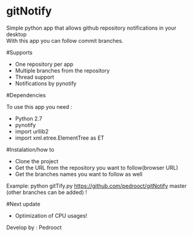 # gitNotify
Simple python app that allows github repository notifications in your desktop  
With this app you can follow commit branches.  

#Supports
- One repository per app  
- Multiple branches from the repository  
- Thread support  
- Notifications by pynotify 

#Dependencies

To use this app you need :  
- Python 2.7  
- pynotify  
- import urllib2  
- import xml.etree.ElementTree as ET  
  
#Instalation/how to

- Clone the project  
- Get the URL from the repository you want to follow(browser URL)  
- Get the branches names you want to follow as well  

Example:  python gitTify.py https://github.com/pedrooct/gitNotify master (other branches can be added) !  

#Next update
- Optimization of CPU usages!  

Develop by : Pedrooct  